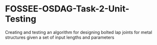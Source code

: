 # FOSSEE-OSDAG-Task-2-Unit-Testing
Creating and testing an algorithm for designing bolted lap joints for metal structures given a set of input lengths and parameters
